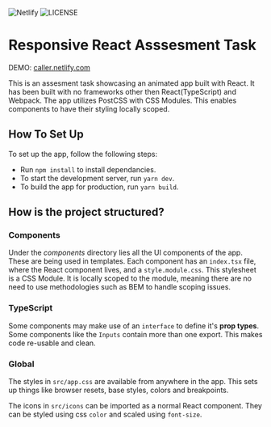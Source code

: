 ![Netlify](https://img.shields.io/netlify/5aba16b0-07a8-46ce-8206-d6198fdd4ab0)
![LICENSE](https://img.shields.io/badge/license-MIT-green)
# Responsive React Asssesment Task
DEMO: [caller.netlify.com](https://caller.netlify.com)

This is an assesment task showcasing an animated app built with React. It has been built with no frameworks other then React(TypeScript) and Webpack. The app utilizes PostCSS with CSS Modules. This enables components to have their styling locally scoped.

## How To Set Up
To set up the app, follow the following steps:
- Run `npm install` to install dependancies.
- To start the development server, run `yarn dev`.
- To build the app for production, run `yarn build`.

## How is the project structured?

### Components
Under the *components* directory lies all the UI components of the app. These are being used in templates. Each component has an `index.tsx` file, where the React component lives, and a `style.module.css`. This stylesheet is a CSS Module. It is locally scoped to the module, meaning there are no need to use methodologies such as BEM to handle scoping issues.

### TypeScript
Some components may make use of an `interface` to define it's **prop types**. Some components like the `Inputs` contain more than one export. This makes code re-usable and clean.

### Global
The styles in `src/app.css` are available from anywhere in the app. This sets up things like browser resets, base styles, colors and breakpoints.

The icons in `src/icons` can be imported as a normal React component. They can be styled using css `color` and scaled using `font-size`.
